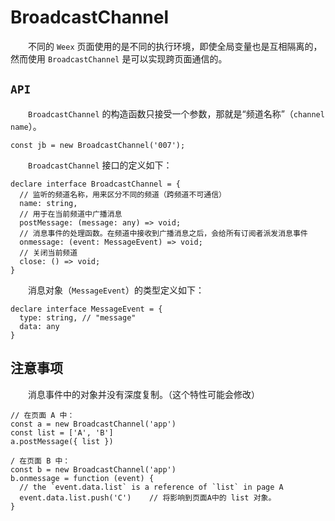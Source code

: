 # BroadcastChannel

&emsp;&emsp;不同的 `Weex` 页面使用的是不同的执行环境，即使全局变量也是互相隔离的，然而使用 `BroadcastChannel` 是可以实现跨页面通信的。

## `API`

&emsp;&emsp;`BroadcastChannel` 的构造函数只接受一个参数，那就是“频道名称”（`channel name`）。

```
const jb = new BroadcastChannel('007');
```

&emsp;&emsp;`BroadcastChannel` 接口的定义如下：

```
declare interface BroadcastChannel = {
  // 监听的频道名称，用来区分不同的频道（跨频道不可通信）
  name: string,
  // 用于在当前频道中广播消息
  postMessage: (message: any) => void;
  // 消息事件的处理函数。在频道中接收到广播消息之后，会给所有订阅者派发消息事件
  onmessage: (event: MessageEvent) => void;
  // 关闭当前频道
  close: () => void;
}
```

&emsp;&emsp;消息对象（`MessageEvent`）的类型定义如下：

```
declare interface MessageEvent = {
  type: string, // "message"
  data: any
}
```

## 注意事项

&emsp;&emsp;消息事件中的对象并没有深度复制。（这个特性可能会修改）

```
// 在页面 A 中：
const a = new BroadcastChannel('app')
const list = ['A', 'B']
a.postMessage({ list })

/ 在页面 B 中：
const b = new BroadcastChannel('app')
b.onmessage = function (event) {
  // the `event.data.list` is a reference of `list` in page A
  event.data.list.push('C')    // 将影响到页面A中的 list 对象。
}
```




